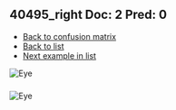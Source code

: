## 40495_right Doc: 2 Pred: 0
- [Back to confusion matrix](https://github.com/juliandewit/kaggle_retinopathy/blob/master/matrix.md)
- [Back to list](https://github.com/juliandewit/kaggle_retinopathy/blob/master/lists/20/list.md)
- [Next example in list](https://github.com/juliandewit/kaggle_retinopathy/blob/master/lists/20/40/40941_right.md)

![Eye](https://retinopaty.blob.core.windows.net/size1024/40495_right_2.jpeg)

### 

![Eye]()
